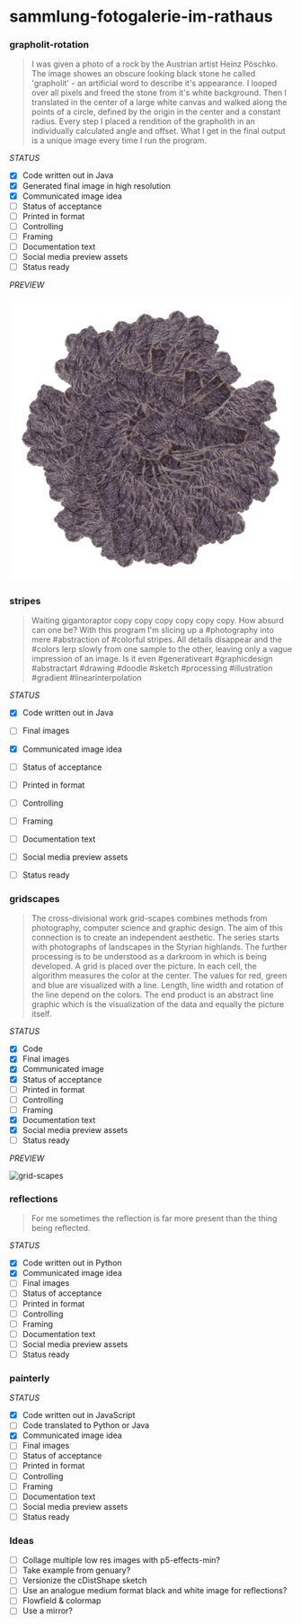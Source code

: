 # sammlung-fotogalerie-im-rathaus

### grapholit-rotation
> I was given a photo of a rock by the Austrian artist Heinz Pöschko. The image showes an obscure looking black stone he called 'grapholit' - an artificial word to describe it's appearance. I looped over all pixels and freed the stone from it's white background. Then I translated in the center of a large white canvas and walked along the points of a circle, defined by the origin in the center and a constant radius. Every step I placed a rendition of the grapholith in an individually calculated angle and offset. What I get in the final output is a unique image every time I run the program.

*STATUS*

- [x] Code written out in Java
- [x] Generated final image in high resolution
- [x] Communicated image idea
- [ ] Status of acceptance
- [ ] Printed in format
- [ ] Controlling
- [ ] Framing
- [ ] Documentation text
- [ ] Social media preview assets
- [ ] Status ready

*PREVIEW*

![grapholtih](grapholith.png)


### stripes

> Waiting gigantoraptor copy copy copy copy copy copy. How absurd can one be? With this program I'm slicing up a #photography into mere #abstraction of #colorful stripes. All details disappear and the #colors lerp slowly from one sample to the other, leaving only a vague impression of an image. Is it even #generativeart #graphicdesign #abstractart #drawing #doodle #sketch #processing #illustration #gradient #linearinterpolation

*STATUS*

- [x] Code written out in Java
- [ ] Final images
- [x] Communicated image idea
- [ ] Status of acceptance
- [ ] Printed in format
- [ ] Controlling
- [ ] Framing
- [ ] Documentation text
- [ ] Social media preview assets
- [ ] Status ready


### gridscapes

> The cross-divisional work grid-scapes combines methods from photography,  computer science and graphic design. The aim of this connection is to create an independent aesthetic. The series starts with photographs of landscapes in the Styrian highlands. The further processing is to be understood as a darkroom in which is being developed. A grid is placed over the picture. In each cell, the algorithm measures the color at the center. The values for red, green and blue are visualized with a line. Length, line width and rotation of the line depend on the colors. The end product is an abstract line graphic which is the visualization of the data and equally the picture itself.

*STATUS*

- [x] Code
- [x] Final images
- [x] Communicated image
- [x] Status of acceptance
- [ ] Printed in format
- [ ] Controlling
- [ ] Framing
- [x] Documentation text
- [x] Social media preview assets
- [ ] Status ready

*PREVIEW*

![grid-scapes](grid-scapes.png)

### reflections

> For me sometimes the reflection is far more present than the thing being reflected.

*STATUS*

- [x] Code written out in Python
- [x] Communicated image idea
- [ ] Final images
- [ ] Status of acceptance
- [ ] Printed in format
- [ ] Controlling
- [ ] Framing
- [ ] Documentation text
- [ ] Social media preview assets
- [ ] Status ready

### painterly

*STATUS*

- [x] Code written out in JavaScript
- [ ] Code translated to Python or Java
- [x] Communicated image idea
- [ ] Final images
- [ ] Status of acceptance
- [ ] Printed in format
- [ ] Controlling
- [ ] Framing
- [ ] Documentation text
- [ ] Social media preview assets
- [ ] Status ready

### Ideas

- [ ] Collage multiple low res images with p5-effects-min?
- [ ] Take example from genuary?
- [ ] Versionize the cDistShape sketch
- [ ] Use an analogue medium format black and white image for reflections?
- [ ] Flowfield & colormap
- [ ] Use a mirror?
